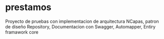 # prestamos
Proyecto de pruebas con implementacion de arquitectura NCapas, patron de diseño Repository, Documentacion con Swagger, Automapper, Entiry framawork core
